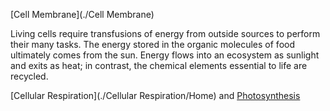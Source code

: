[Cell Membrane](./Cell Membrane)

Living cells require transfusions of energy from outside sources to perform their many tasks. The energy stored in the organic molecules of food ultimately comes from the sun. Energy flows into an ecosystem as sunlight and exits as heat; in contrast, the chemical elements essential to life are recycled.

[Cellular Respiration](./Cellular Respiration/Home) and [Photosynthesis](./Photosynthesis/)